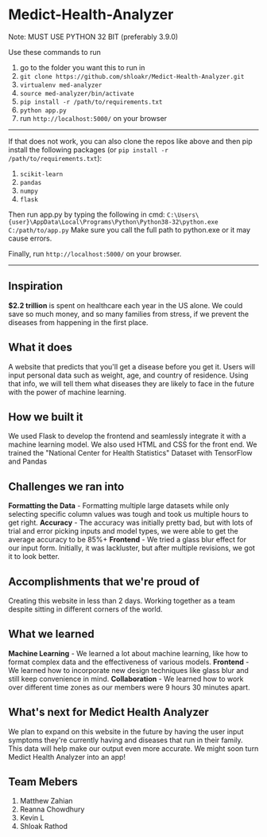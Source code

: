# Medict-Health-Analyzer

Note: MUST USE PYTHON 32 BIT (preferably 3.9.0)

Use these commands to run
1) go to the folder you want this to run in 
2) ```git clone https://github.com/shloakr/Medict-Health-Analyzer.git```
3) ```virtualenv med-analyzer```
4) ```source med-analyzer/bin/activate```
5) ```pip install -r /path/to/requirements.txt```
6) ```python app.py```
7) run ```http://localhost:5000/``` on your browser 

-------------------------------------------------------------------------------------------------

If that does not work, you can also clone the repos like above
and then pip install the following packages
(or ```pip install -r /path/to/requirements.txt```):
1) ```scikit-learn```
2) ```pandas```
3) ```numpy```
4) ```flask```

Then run app.py by typing the following in cmd:
```C:\Users\{user}\AppData\Local\Programs\Python\Python38-32\python.exe C:/path/to/app.py```
Make sure you call the full path to python.exe or it may cause errors.

Finally, run ```http://localhost:5000/``` on your browser.


-------------------------------------------------------------------------------------------------

## Inspiration
**$2.2 trillion** is spent on healthcare each year in the US alone.
We could save so much money, and so many families from stress, if we prevent the diseases from happening in the first place.

## What it does
A website that predicts that you'll get a disease before you get it.
Users will input personal data such as weight, age, and country of residence. Using that info, we will tell them what diseases they are likely to face in the future with the power of machine learning.

## How we built it
We used Flask to develop the frontend and seamlessly integrate it with a machine learning model. 
We also used HTML and CSS for the front end.
We trained the "National Center for Health Statistics" Dataset with TensorFlow and Pandas

## Challenges we ran into
**Formatting the Data** - Formatting multiple large datasets while only selecting specific column values was tough and took us multiple hours to get right.
**Accuracy** - The accuracy was initially pretty bad, but with lots of trial and error picking inputs and model types, we were able to get the average accuracy to be 85%+
**Frontend** - We tried a glass blur effect for our input form. Initially, it was lackluster, but after multiple revisions, we got it to look better. 

## Accomplishments that we're proud of
Creating this website in less than 2 days. Working together as a team despite sitting in different corners of the world.

## What we learned
**Machine Learning** - We learned a lot about machine learning, like how to format complex data and the effectiveness of various models.
**Frontend** - We learned how to incorporate new design techniques like glass blur and still keep convenience in mind. 
**Collaboration** - We learned how to work over different time zones as our members were 9 hours 30 minutes apart. 

## What's next for Medict Health Analyzer
We plan to expand on this website in the future by having the user input symptoms they're currently having and diseases that run in their family. This data will help make our output even more accurate. We might soon turn Medict Health Analyzer into an app!

## Team Mebers
1) Matthew Zahian
2) Reanna Chowdhury
3) Kevin L
4) Shloak Rathod
